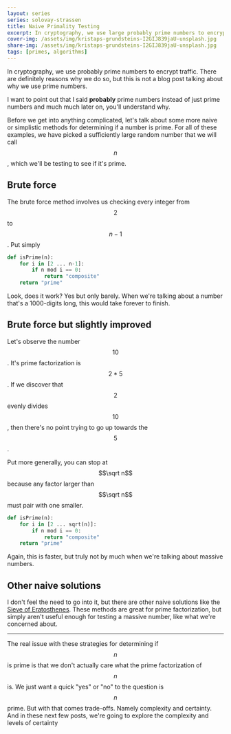 ```yaml
---
layout: series
series: solovay-strassen
title: Naive Primality Testing
excerpt: In cryptography, we use large probably prime numbers to encrypt traffic. But how do we know if a large number is prime?
cover-img: /assets/img/kristaps-grundsteins-I2GIJ839jaU-unsplash.jpg
share-img: /assets/img/kristaps-grundsteins-I2GIJ839jaU-unsplash.jpg
tags: [primes, algorithms]
---
```


In cryptography, we use probably prime numbers to encrypt traffic. There are definitely reasons why we do so, but this is not a blog post talking about why we use prime numbers.

I want to point out that I said **probably** prime numbers instead of just prime numbers and much much later on, you'll understand why.

Before we get into anything complicated, let's talk about some more naive or simplistic methods for determining if a number is prime. For all of these examples, we have picked a sufficiently large random number that we will call $$n$$, which we'll be testing to see if it's prime.

## Brute force

The brute force method involves us checking every integer from $$2$$ to $$n-1$$. Put simply

```python
def isPrime(n):
    for i in [2 ... n-1]:
        if n mod i == 0:
            return "composite"
    return "prime"
```

Look, does it work? Yes but only barely. When we're talking about a number that's a 1000-digits long, this would take forever to finish.

## Brute force but slightly improved

Let's observe the number $$10$$. It's prime factorization is $$2*5$$. If we discover that $$2$$ evenly divides $$10$$, then there's no point trying to go up towards the $$5$$.

Put more generally, you can stop at $$\sqrt n$$ because any factor larger than $$\sqrt n$$ must pair with one smaller.

```python
def isPrime(n):
    for i in [2 ... sqrt(n)]:
        if n mod i == 0:
            return "composite"
    return "prime"
```

Again, this is faster, but truly not by much when we're talking about massive numbers.

## Other naive solutions

I don't feel the need to go into it, but there are other naive solutions like the [Sieve of Eratosthenes](https://en.wikipedia.org/wiki/Sieve_of_Eratosthenes). These methods are great for prime factorization, but simply aren't useful enough for testing a massive number, like what we're concerned about.

---

The real issue with these strategies for determining if $$n$$ is prime is that we don't actually care what the prime factorization of $$n$$ is. We just want a quick "yes" or "no" to the question is $$n$$ prime. But with that comes trade-offs. Namely complexity and certainty. And in these next few posts, we're going to explore the complexity and levels of certainty
